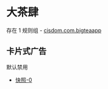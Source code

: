 # 大茶肆

存在 1 规则组 - [cisdom.com.bigteaapp](/src/apps/cisdom.com.bigteaapp.ts)

## 卡片式广告

默认禁用

- [快照-0](https://i.gkd.li/import/13228579)
